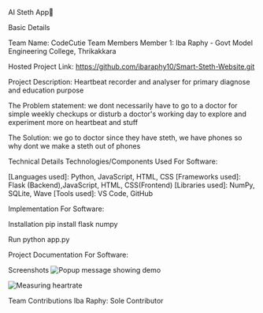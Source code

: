 AI Steth App🎯

Basic Details

Team Name: CodeCutie
Team Members
Member 1: Iba Raphy - Govt Model Engineering College, Thrikakkara

Hosted Project Link: 
https://github.com/ibaraphy10/Smart-Steth-Website.git

Project Description:
Heartbeat recorder and analyser for primary diagnose and education purpose

The Problem statement: 
we dont necessarily have to go to a doctor for simple weekly checkups or disturb a doctor's working day to explore and experiment more on heartbeat and stuff

The Solution: 
we go to doctor since they have steth, we have phones so why dont we make a steth out of phones

Technical Details
Technologies/Components Used
For Software:

[Languages used]: Python, JavaScript, HTML, CSS
[Frameworks used]: Flask (Backend),JavaScript, HTML, CSS(Frontend)
[Libraries used]: NumPy, SQLite, Wave 
[Tools used]: VS Code, GitHub

Implementation
For Software:

Installation
pip install flask numpy

Run
python app.py

Project Documentation
For Software:

Screenshots
![Popup message showing demo](https://github.com/user-attachments/assets/65c1dd12-cf94-49e6-9f98-b4dae9c98e31)

![Measuring heartrate](https://github.com/user-attachments/assets/15ef7e49-6a6d-44bd-908d-8d3eab2ed965)





Team Contributions
Iba Raphy: Sole Contributor
